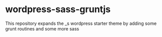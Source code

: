 # wordpress-sass-gruntjs
This repository expands the _s wordpress starter theme by adding some grunt routines and some more sass
